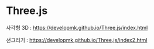 # Three.js
사각형 3D :
https://developmk.github.io/Three.js/index.html

선그리기 :
https://developmk.github.io/Three.js/index2.html

